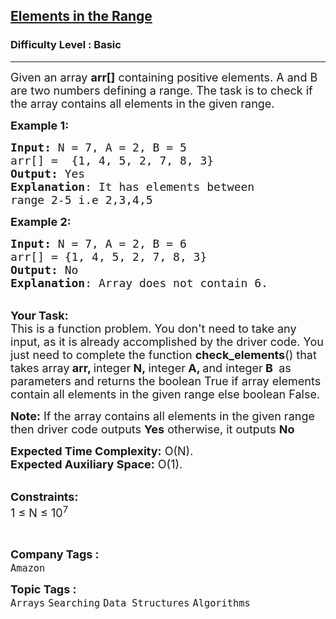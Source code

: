 <h2><a href="https://practice.geeksforgeeks.org/problems/elements-in-the-range2834/0">Elements in the Range</a></h2><h3>Difficulty Level : Basic</h3><hr><div class="problems_problem_content__Xm_eO"><p><span style="font-size:18px">Given an array <strong>arr[]</strong> containing positive elements. A and B are two numbers defining a range. The task is to check if the array contains all elements in the given range.</span></p>

<p><span style="font-size:18px"><strong>Example 1:</strong></span></p>

<pre><span style="font-size:18px"><strong>Input: </strong>N = 7, A = 2, B = 5
arr[] =  {1, 4, 5, 2, 7, 8, 3}
<strong>Output:</strong> Yes
<strong>Explanation</strong>: It has elements between 
range 2-5 i.e 2,3,4,5</span></pre>

<p><span style="font-size:18px"><strong>Example 2:</strong></span></p>

<pre><span style="font-size:18px"><strong>Input: </strong>N = 7, A = 2, B = 6
arr[] = {1, 4, 5, 2, 7, 8, 3}
<strong>Output: </strong>No
<strong>Explanation</strong>: Array does not contain 6.
</span></pre>

<p><br>
<span style="font-size:18px"><strong>Your Task:</strong><br>
This is a function problem. You don't need to take any input, as it is already accomplished by the driver code. You just need to complete the function <strong>check_elements</strong>() that takes array<strong> arr, </strong>integer<strong> N,&nbsp;</strong>integer<strong> A, </strong>and&nbsp;integer<strong> B&nbsp;</strong>&nbsp;as parameters and returns the boolean True&nbsp;if array elements contain all elements in the given range&nbsp;else boolean False.</span></p>

<p><span style="font-size:18px"><strong>Note:</strong> If the array contains all elements in the given range then driver code outputs <strong>Yes</strong> otherwise, it outputs <strong>No</strong></span></p>

<p><span style="font-size:18px"><strong>Expected Time Complexity:</strong> O(N).<br>
<strong>Expected Auxiliary Space:</strong> O(1).</span></p>

<p><br>
<span style="font-size:18px"><strong>Constraints:</strong><br>
1 ≤ N ≤ 10<sup>7</sup></span></p>

<p>&nbsp;</p>
</div><p><span style=font-size:18px><strong>Company Tags : </strong><br><code>Amazon</code>&nbsp;<br><p><span style=font-size:18px><strong>Topic Tags : </strong><br><code>Arrays</code>&nbsp;<code>Searching</code>&nbsp;<code>Data Structures</code>&nbsp;<code>Algorithms</code>&nbsp;